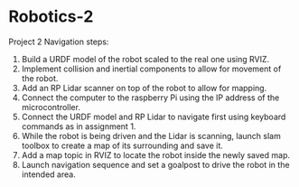 # Robotics-2


Project 2 Navigation steps:
1) Build a URDF model of the robot scaled to the real one using RVIZ.
2) Implement collision and inertial components to allow for movement of the robot.
3) Add an RP Lidar scanner on top of the robot to allow for mapping.
4) Connect the computer to the raspberry Pi using the IP address of the microcontroller.
5) Connect the URDF model and RP Lidar to navigate first using keyboard commands as in assignment 1.
6) While the robot is being driven and the Lidar is scanning, launch slam toolbox to create a map of its surrounding and save it.
7) Add a map topic in RVIZ to locate the robot inside the newly saved map.
8) Launch navigation sequence and set a goalpost to drive the robot in the intended area.
